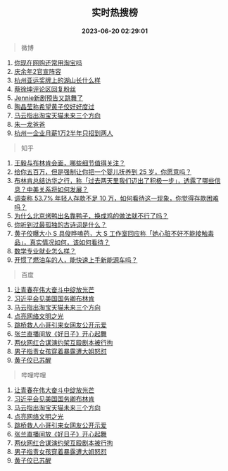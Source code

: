 <div align="center"><h2>实时热搜榜</h2><h4>2023-06-20 02:29:01</h4></div>

> 微博  

1. [你现在网购还常用淘宝吗](https://s.weibo.com/weibo?q=%23%E4%BD%A0%E7%8E%B0%E5%9C%A8%E7%BD%91%E8%B4%AD%E8%BF%98%E5%B8%B8%E7%94%A8%E6%B7%98%E5%AE%9D%E5%90%97%23&t=31&band_rank=1&Refer=top)<br />
2. [庆余年2官宣阵容](https://s.weibo.com/weibo?q=%E5%BA%86%E4%BD%99%E5%B9%B42%E5%AE%98%E5%AE%A3%E9%98%B5%E5%AE%B9&t=31&band_rank=2&Refer=top)<br />
3. [杭州亚运奖牌上的湖山长什么样](https://s.weibo.com/weibo?q=%23%E6%9D%AD%E5%B7%9E%E4%BA%9A%E8%BF%90%E5%A5%96%E7%89%8C%E4%B8%8A%E7%9A%84%E6%B9%96%E5%B1%B1%E9%95%BF%E4%BB%80%E4%B9%88%E6%A0%B7%23&t=31&band_rank=3&Refer=top)<br />
4. [蔡徐坤评论区回复粉丝](https://s.weibo.com/weibo?q=%23%E8%94%A1%E5%BE%90%E5%9D%A4%E8%AF%84%E8%AE%BA%E5%8C%BA%E5%9B%9E%E5%A4%8D%E7%B2%89%E4%B8%9D%23&t=31&band_rank=4&Refer=top)<br />
5. [Jennie新剧预告又跳舞了](https://s.weibo.com/weibo?q=%23Jennie%E6%96%B0%E5%89%A7%E9%A2%84%E5%91%8A%E5%8F%88%E8%B7%B3%E8%88%9E%E4%BA%86%23&t=31&band_rank=5&Refer=top)<br />
6. [陶晶莹称希望黄子佼好好度过](https://s.weibo.com/weibo?q=%23%E9%99%B6%E6%99%B6%E8%8E%B9%E7%A7%B0%E5%B8%8C%E6%9C%9B%E9%BB%84%E5%AD%90%E4%BD%BC%E5%A5%BD%E5%A5%BD%E5%BA%A6%E8%BF%87%23&t=31&band_rank=6&Refer=top)<br />
7. [马云指出淘宝天猫未来三个方向](https://s.weibo.com/weibo?q=%23%E9%A9%AC%E4%BA%91%E6%8C%87%E5%87%BA%E6%B7%98%E5%AE%9D%E5%A4%A9%E7%8C%AB%E6%9C%AA%E6%9D%A5%E4%B8%89%E4%B8%AA%E6%96%B9%E5%90%91%23&t=31&band_rank=7&Refer=top)<br />
8. [朱一龙爸爸](https://s.weibo.com/weibo?q=%E6%9C%B1%E4%B8%80%E9%BE%99%E7%88%B8%E7%88%B8&t=31&band_rank=8&Refer=top)<br />
9. [杭州一企业月薪1万2半年只招到两人](https://s.weibo.com/weibo?q=%23%E6%9D%AD%E5%B7%9E%E4%B8%80%E4%BC%81%E4%B8%9A%E6%9C%88%E8%96%AA1%E4%B8%872%E5%8D%8A%E5%B9%B4%E5%8F%AA%E6%8B%9B%E5%88%B0%E4%B8%A4%E4%BA%BA%23&t=31&band_rank=9&Refer=top)<br />

> 知乎  

1. [王毅与布林肯会面，哪些细节值得关注？](https://www.zhihu.com/question/607413112)<br />
2. [给你五百万，但是强制让你把一个婴儿抚养到 25 岁，你愿意吗？](https://www.zhihu.com/question/606809108)<br />
3. [布林肯总结访华之行，称「过去两天里我们迈出了积极一步」，透露了哪些信息？中美关系将如何发展？](https://www.zhihu.com/question/607531271)<br />
4. [调查称 53.7% 年轻人存款不足 10 万，如何看待这一现象，你觉得存款困难吗？](https://www.zhihu.com/question/607446342)<br />
5. [为什么北京烤鸭出名靠鸭子，换成鸡的做法就不行了吗？](https://www.zhihu.com/question/606620975)<br />
6. [你听到过最孤独的古诗词是什么？](https://www.zhihu.com/question/607251140)<br />
7. [黄子佼曝大小 S 具俊晔嗑药，大 S 工作室回应称「她心脏不好不能接触毒品」，真实情况如何，该如何看待？](https://www.zhihu.com/question/607436138)<br />
8. [数学专业就业怎么样？](https://www.zhihu.com/question/417946780)<br />
9. [开惯了燃油车的人，能快速上手新能源车吗？](https://www.zhihu.com/question/607421892)<br />

> 百度  

1. [让青春在伟大奋斗中绽放光芒](https://www.baidu.com/s?wd=%E8%AE%A9%E9%9D%92%E6%98%A5%E5%9C%A8%E4%BC%9F%E5%A4%A7%E5%A5%8B%E6%96%97%E4%B8%AD%E7%BB%BD%E6%94%BE%E5%85%89%E8%8A%92&sa=fyb_news&rsv_dl=fyb_news)<br />
2. [习近平会见美国国务卿布林肯](https://www.baidu.com/s?wd=%E4%B9%A0%E8%BF%91%E5%B9%B3%E4%BC%9A%E8%A7%81%E7%BE%8E%E5%9B%BD%E5%9B%BD%E5%8A%A1%E5%8D%BF%E5%B8%83%E6%9E%97%E8%82%AF&sa=fyb_news&rsv_dl=fyb_news)<br />
3. [马云指出淘宝天猫未来三个方向](https://www.baidu.com/s?wd=%E9%A9%AC%E4%BA%91%E6%8C%87%E5%87%BA%E6%B7%98%E5%AE%9D%E5%A4%A9%E7%8C%AB%E6%9C%AA%E6%9D%A5%E4%B8%89%E4%B8%AA%E6%96%B9%E5%90%91&sa=fyb_news&rsv_dl=fyb_news)<br />
4. [点亮网络文明之光](https://www.baidu.com/s?wd=%E7%82%B9%E4%BA%AE%E7%BD%91%E7%BB%9C%E6%96%87%E6%98%8E%E4%B9%8B%E5%85%89&sa=fyb_news&rsv_dl=fyb_news)<br />
5. [跳桥救人小哥引来女网友公开示爱](https://www.baidu.com/s?wd=%E8%B7%B3%E6%A1%A5%E6%95%91%E4%BA%BA%E5%B0%8F%E5%93%A5%E5%BC%95%E6%9D%A5%E5%A5%B3%E7%BD%91%E5%8F%8B%E5%85%AC%E5%BC%80%E7%A4%BA%E7%88%B1&sa=fyb_news&rsv_dl=fyb_news)<br />
6. [张兰直播间放《好日子》开心起舞](https://www.baidu.com/s?wd=%E5%BC%A0%E5%85%B0%E7%9B%B4%E6%92%AD%E9%97%B4%E6%94%BE%E3%80%8A%E5%A5%BD%E6%97%A5%E5%AD%90%E3%80%8B%E5%BC%80%E5%BF%83%E8%B5%B7%E8%88%9E&sa=fyb_news&rsv_dl=fyb_news)<br />
7. [两伙网红合谋演约架互殴剧本被行拘](https://www.baidu.com/s?wd=%E4%B8%A4%E4%BC%99%E7%BD%91%E7%BA%A2%E5%90%88%E8%B0%8B%E6%BC%94%E7%BA%A6%E6%9E%B6%E4%BA%92%E6%AE%B4%E5%89%A7%E6%9C%AC%E8%A2%AB%E8%A1%8C%E6%8B%98&sa=fyb_news&rsv_dl=fyb_news)<br />
8. [男子指责女孩穿着暴露遭大姐怒怼](https://www.baidu.com/s?wd=%E7%94%B7%E5%AD%90%E6%8C%87%E8%B4%A3%E5%A5%B3%E5%AD%A9%E7%A9%BF%E7%9D%80%E6%9A%B4%E9%9C%B2%E9%81%AD%E5%A4%A7%E5%A7%90%E6%80%92%E6%80%BC&sa=fyb_news&rsv_dl=fyb_news)<br />
9. [黄子佼已苏醒](https://www.baidu.com/s?wd=%E9%BB%84%E5%AD%90%E4%BD%BC%E5%B7%B2%E8%8B%8F%E9%86%92&sa=fyb_news&rsv_dl=fyb_news)<br />

> 哔哩哔哩  

1. [让青春在伟大奋斗中绽放光芒](https://www.baidu.com/s?wd=%E8%AE%A9%E9%9D%92%E6%98%A5%E5%9C%A8%E4%BC%9F%E5%A4%A7%E5%A5%8B%E6%96%97%E4%B8%AD%E7%BB%BD%E6%94%BE%E5%85%89%E8%8A%92&sa=fyb_news&rsv_dl=fyb_news)<br />
2. [习近平会见美国国务卿布林肯](https://www.baidu.com/s?wd=%E4%B9%A0%E8%BF%91%E5%B9%B3%E4%BC%9A%E8%A7%81%E7%BE%8E%E5%9B%BD%E5%9B%BD%E5%8A%A1%E5%8D%BF%E5%B8%83%E6%9E%97%E8%82%AF&sa=fyb_news&rsv_dl=fyb_news)<br />
3. [马云指出淘宝天猫未来三个方向](https://www.baidu.com/s?wd=%E9%A9%AC%E4%BA%91%E6%8C%87%E5%87%BA%E6%B7%98%E5%AE%9D%E5%A4%A9%E7%8C%AB%E6%9C%AA%E6%9D%A5%E4%B8%89%E4%B8%AA%E6%96%B9%E5%90%91&sa=fyb_news&rsv_dl=fyb_news)<br />
4. [点亮网络文明之光](https://www.baidu.com/s?wd=%E7%82%B9%E4%BA%AE%E7%BD%91%E7%BB%9C%E6%96%87%E6%98%8E%E4%B9%8B%E5%85%89&sa=fyb_news&rsv_dl=fyb_news)<br />
5. [跳桥救人小哥引来女网友公开示爱](https://www.baidu.com/s?wd=%E8%B7%B3%E6%A1%A5%E6%95%91%E4%BA%BA%E5%B0%8F%E5%93%A5%E5%BC%95%E6%9D%A5%E5%A5%B3%E7%BD%91%E5%8F%8B%E5%85%AC%E5%BC%80%E7%A4%BA%E7%88%B1&sa=fyb_news&rsv_dl=fyb_news)<br />
6. [张兰直播间放《好日子》开心起舞](https://www.baidu.com/s?wd=%E5%BC%A0%E5%85%B0%E7%9B%B4%E6%92%AD%E9%97%B4%E6%94%BE%E3%80%8A%E5%A5%BD%E6%97%A5%E5%AD%90%E3%80%8B%E5%BC%80%E5%BF%83%E8%B5%B7%E8%88%9E&sa=fyb_news&rsv_dl=fyb_news)<br />
7. [两伙网红合谋演约架互殴剧本被行拘](https://www.baidu.com/s?wd=%E4%B8%A4%E4%BC%99%E7%BD%91%E7%BA%A2%E5%90%88%E8%B0%8B%E6%BC%94%E7%BA%A6%E6%9E%B6%E4%BA%92%E6%AE%B4%E5%89%A7%E6%9C%AC%E8%A2%AB%E8%A1%8C%E6%8B%98&sa=fyb_news&rsv_dl=fyb_news)<br />
8. [男子指责女孩穿着暴露遭大姐怒怼](https://www.baidu.com/s?wd=%E7%94%B7%E5%AD%90%E6%8C%87%E8%B4%A3%E5%A5%B3%E5%AD%A9%E7%A9%BF%E7%9D%80%E6%9A%B4%E9%9C%B2%E9%81%AD%E5%A4%A7%E5%A7%90%E6%80%92%E6%80%BC&sa=fyb_news&rsv_dl=fyb_news)<br />
9. [黄子佼已苏醒](https://www.baidu.com/s?wd=%E9%BB%84%E5%AD%90%E4%BD%BC%E5%B7%B2%E8%8B%8F%E9%86%92&sa=fyb_news&rsv_dl=fyb_news)<br />
